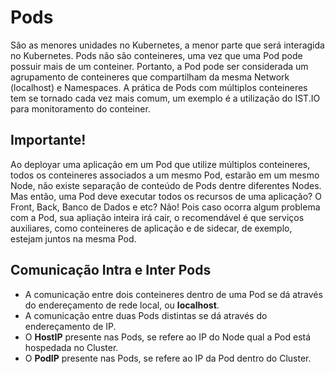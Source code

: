 # Pods

São as menores unidades no Kubernetes, a menor parte que será interagida no Kubernetes. Pods não são conteineres, uma vez que uma Pod pode possuir mais de um conteiner.
Portanto, a Pod pode ser considerada um agrupamento de conteineres que compartilham da mesma Network (localhost) e Namespaces.
A prática de Pods com múltiplos conteineres tem se tornado cada vez mais comum, um exemplo é a utilização do IST.IO para monitoramento do conteiner.

## Importante! 

Ao deployar uma aplicação em um Pod que utilize múltiplos conteineres, todos os conteineres associados a um mesmo Pod, estarão em um mesmo Node, não existe separação de conteúdo de Pods dentre diferentes Nodes.
Mas então, uma Pod deve executar todos os recursos de uma aplicação? O Front, Back, Banco de Dados e etc? Não! Pois caso ocorra algum problema com a Pod, sua apliação inteira irá cair, o recomendável é que serviços auxiliares, como conteineres de aplicação e de sidecar, de exemplo, estejam juntos na mesma Pod.

## Comunicação Intra e Inter Pods

* A comunicação entre dois conteineres dentro de uma Pod se dá através do endereçamento de rede local, ou **localhost**.
* A comunicação entre duas Pods distintas se dá através do endereçamento de IP.
* O **HostIP** presente nas Pods, se refere ao IP do Node qual a Pod está hospedada no Cluster.
* O **PodIP** presente nas Pods, se refere ao IP da Pod dentro do Cluster.
